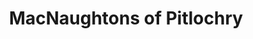 ---
title: "MacNaughtons of Pitlochry"
url: /pitlochry/macnaughtons-of-pitlochry-station-road/
shop: Kleidung
---